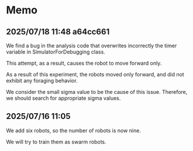 # Memo

## 2025/07/18 11:48 a64cc661

We find a bug in the analysis code that overwrites incorrectly the timer variable in SimulatorForDebugging class.

This attempt, as a result, causes the robot to move forward only.

As a result of this experiment, the robots moved only forward, and did not exhibit any foraging behavior.

We consider the small sigma value to be the cause of this issue. Therefore, we should search for appropriate sigma
values.

## 2025/07/16 11:05

We add six robots, so the number of robots is now nine.

We will try to train them as swarm robots.
